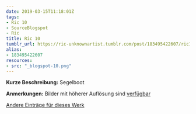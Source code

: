 ```yaml
---
date: 2019-03-15T11:18:01Z
tags:
- Ric 10
- SourceBlogspot
- Ric
title: Ric 10
tumblr_url: https://ric-unknownartist.tumblr.com/post/183495422607/ric10
alias:
- 183495422607
resources:
- src: "_blogspot-10.png"
---
```


**Kurze Beschreibung:** Segelboot

**Anmerkungen:** Bilder mit höherer Auflösung sind [verfügbar](/tags/Ric-10)

[Andere Einträge für dieses Werk](/tags/Ric-10)
